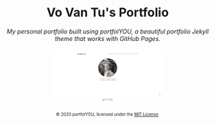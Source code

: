 <div align="center">
    <h1>Vo Van Tu's Portfolio</h1>
    <i>My personal portfolio built using portfolYOU, a beautiful portfolio Jekyll theme that works with GitHub Pages.</i>
    <br><br>
    <span style="display: block; margin-left: auto; margin-right: auto; width: 50%"><img src="screenshot.gif"></span>
    <br/>
    <sub><sup>© 2020 portfolYOU, licensed under the <a href="./LICENSE">MIT License</a>.</sup></sub>
</div>
